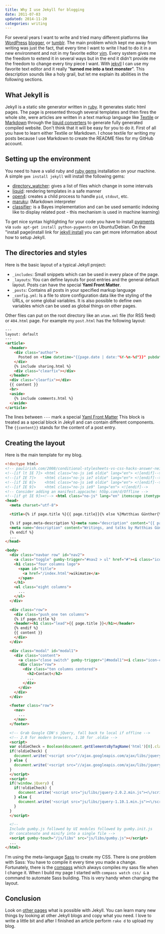 ```yaml
---
title: Why I use Jekyll for blogging
date: 2011-07-03
updated: 2014-11-20
categories: writing
---
```


For several years I want to write and tried many different platforms like [WordPress](http://wordpress.org/) [blogger](http://www.blogger.com), or [tumblr](http://www.tumblr.com/). The main problem which kept me away from writing was just the fact, that every time I want to write I had to do it in a new environment and not in my favorite editor [vim](http://www.vim.org/). Every system gives me the freedom to extend it in several ways but in the end it didn't provide me the freedom to change every tiny piece I want.  With [jekyll](http://jekyllrb.com/) I can use my favorite text editor and it really "**turned me into a text monster**". This description sounds like a holy grail, but let me explain its abilities in the following sections.


## What Jekyll is

Jekyll is a static site generator written in [ruby](http://www.ruby-lang.org/en/). It generates static html pages. The page is presented through several templates and then fires the whole site, were articles are written in a text markup language like [Textile](http://redcloth.org/textile) or [Markdown](http://daringfireball.net/projects/markdown/) through the [liquid converters](http://www.liquidmarkup.org/) to generate fully generated compiled website. Don't think that it will be easy for you to do it. First of all you have to learn either Textile or Markdown. I chose textile for writing my posts because I use Markdown to create the README files for my GitHub account.


## Setting up the environment

You need to have a valid ruby and [ruby gems](http://rubygems.org/) installation on your machine. A simple `gem install jekyll` will install the following gems:


- [directory\_watcher](https://github.com/TwP/directory_watcher): gives a list of files which change in some intervals
- [liquid](https://github.com/Shopify/liquid): rendering templates in a safe manner
- [open4](https://github.com/ahoward/open4): creates a child process to handle `pid`, `stdout`, etc.
- [maruku](): (Markdown interpreter
- [classifier](http://rubygems.org/gems/classifier): is a Bayes implementation and can be used semantic indexing like to
  display related post - this mechanism is used in machine learning)


To get nice syntax highlighting for your code you have to install [pygments](http://pygments.org/) via `sudo apt-get install python-pygments` on Ubuntu/Debian. On the "install page(install link for [jekyll install](https://github.com/mojombo/jekyll/wiki/install) you can get more information about how to setup Jekyll.


## The directories and styles

Here is the basic layout of a typical Jekyll project:


- `_includes`: Small snippets which can be used in every place of the page.
- `_layouts`: You can define layouts for post entries and the general default layout. Posts can have the special **Yaml
  Front Matter**.
- `_posts`: Contains all posts in your specified markup language
- `_config.yml`: Is a file to store configuration data like the styling of the URLs, or some global variables. It is
  also possible to define own variables which can be used as global things on other pages.


Other files can put on the root directory like an `atom.xml` file (for RSS feed) or `404.html` page. For example my `post.html` has the following layout:


```html
---
layout: default
---
<article>
  <header>
    <div class="author">
      Posted on <time datetime="{{page.date | date:"%Y-%m-%d"}}" pubdate>{{page.date | date:"%Y-%m-%d"}}</time>
    </div>
    {% include sharing.html %}
    <div class="clearfix"></div>
  </header>
  <div class="clearfix"></div>
  {{ content }}
  <br>
  <aside>
    {% include comments.html %}
  </aside>
</article>
```


The lines between `---` mark a special [Yaml Front Matter](http://jekyllrb.com/docs/frontmatter/) This block is treated as a special block in Jekyll and can contain different components. The `{{content}}` stands for the content of a post entry.


## Creating the layout

Here is the main template for my blog.


```html
<!doctype html>
<!-- paulirish.com/2008/conditional-stylesheets-vs-css-hacks-answer-neither/ -->
<!--[if lt IE 7]> <html class="no-js ie6 oldie" lang="en"> <![endif]-->
<!--[if IE 7]>    <html class="no-js ie7 oldie" lang="en"> <![endif]-->
<!--[if IE 8]>    <html class="no-js ie8 oldie" lang="en"> <![endif]-->
<!--[if IE 9]>    <html class="no-js ie9" lang="en"> <![endif]-->
<!-- Consider adding an manifest.appcache: h5bp.com/d/Offline -->
<!--[if gt IE 9]><!--> <html class="no-js" lang="en" itemscope itemtype="http://schema.org/Product"> <!--<![endif]-->
<head>
  <meta charset="utf-8">

  <title>{% if page.title %}{{ page.title}}{% else %}Matthias Günther{% endif %}</title>

  {% if page.meta-description %}<meta name="description" content="{{ page.meta-description }}"> {% else %}
  <meta name="description" content="Writings, and talks by Matthias Günther. Günther works at MyHammer, loves painting Warhammer figures, and enjoys making cakes.">
  {% endif %}
  ...
</head>

<body>
  <div class="navbar row" id="nav2">
    <a class="toggle" gumby-trigger="#nav2 > ul" href="#"><i class="icon-menu"></i></a>
    <h1 class="four columns logo">
      <span id="title">
        <a href="/index.html">wikimatze</a>
      </span>
    </h1>
    <ul class="eight columns">
      ...
    </ul>
  </div>

  <div class="row">
    <div class="push_one ten columns">
    {% if page.title %}
    <header><h1 class="lead">{{ page.title }}</h1></header>
    {% endif %}
    {{ content }}
    </div>
  </div>

  <div class="modal" id="modal1">
    <div class="content">
      <a class="close switch" gumby-trigger="|#modal1"><i class="icon-cancel" /></i></a>
      <div class="row">
        <div class="ten columns centered">
          <h2>Contact</h2>
          ...
        </div>
      </div>
    </div>
  </div>

  <footer class="row">
    <nav>
      ...
    </nav>
  </footer>

  <!-- Grab Google CDN's jQuery, fall back to local if offline -->
  <!-- 2.0 for modern browsers, 1.10 for .oldie -->
  <script>
  var oldieCheck = Boolean(document.getElementsByTagName('html')[0].className.match(/\soldie\s/g));
  if(!oldieCheck) {
    document.write('<script src="//ajax.googleapis.com/ajax/libs/jquery/2.0.2/jquery.min.js"><\/script>');
  } else {
    document.write('<script src="//ajax.googleapis.com/ajax/libs/jquery/1.10.1/jquery.min.js"><\/script>');
  }
  </script>
  <script>
  if(!window.jQuery) {
    if(!oldieCheck) {
      document.write('<script src="js/libs/jquery-2.0.2.min.js"><\/script>');
    } else {
      document.write('<script src="js/libs/jquery-1.10.1.min.js"><\/script>');
    }
  }
  </script>

  <!--
  Include gumby.js followed by UI modules followed by gumby.init.js
  Or concatenate and minify into a single file -->
  <script gumby-touch="/js/libs" src="js/libs/gumby.js"></script>
  ...
</html>
```


I'm using the meta-language [Sass](http://sass-lang.com/) to create my CSS. There is one problem with Sass: You have to compile it every time you made a change. Fortunately, there is the [compass](http://compass-style.org/) which always compiles my sass file when I change it. When I build my page I started with `compass watch css/ &` a command to automate Sass building. This is very handy when changing the layout.


## Conclusion

Look on [other pages](https://github.com/mojombo/jekyll/wiki/Sites) what is possible with Jekyll. You can learn many new things by looking at other Jekyll blogs and copy what you need. I love to write a little bit and after I finished an article perform `rake d` to upload my blog.





